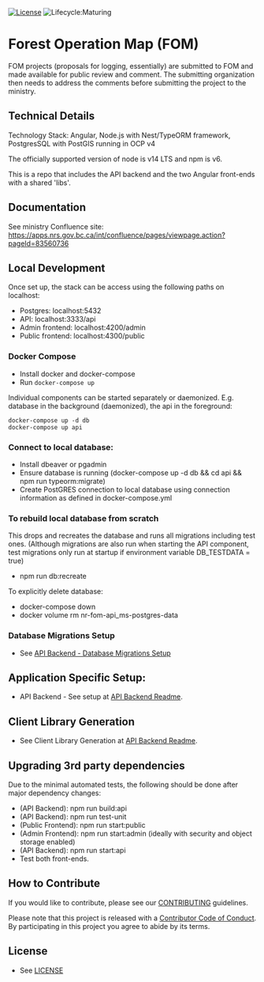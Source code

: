 [![License](https://img.shields.io/badge/License-Apache%202.0-blue.svg)](./LICENSE)
![Lifecycle:Maturing](https://img.shields.io/badge/Lifecycle-Maturing-007EC6)

# Forest Operation Map (FOM)

FOM projects (proposals for logging, essentially) are submitted to FOM and made available for public review and comment. The submitting organization then needs to address the comments before submitting the project to the ministry.

## Technical Details

Technology Stack: Angular, Node.js with Nest/TypeORM framework, PostgresSQL with PostGIS running in OCP v4

The officially supported version of node is v14 LTS and npm is v6.

This is a repo that includes the API backend and the two Angular front-ends with a shared 'libs'.

## Documentation

See ministry Confluence site: https://apps.nrs.gov.bc.ca/int/confluence/pages/viewpage.action?pageId=83560736


## Local Development

Once set up, the stack can be access using the following paths on localhost:

- Postgres: localhost:5432
- API: localhost:3333/api
- Admin frontend: localhost:4200/admin
- Public frontend: localhost:4300/public


### Docker Compose

- Install docker and docker-compose
- Run `docker-compose up`

Individual components can be started separately or daemonized.
E.g. database in the background (daemonized), the api in the foreground:

```
docker-compose up -d db
docker-compose up api
```

### Connect to local database:

- Install dbeaver or pgadmin
- Ensure database is running (docker-compose up -d db && cd api && npm run typeorm:migrate)
- Create PostGRES connection to local database using connection information as defined in docker-compose.yml

### To rebuild local database from scratch
This drops and recreates the database and runs all migrations including test ones. (Although migrations are also run when starting the API component, test migrations only run at startup if environment variable DB_TESTDATA = true)
- npm run db:recreate

To explicitly delete database: 
- docker-compose down
- docker volume rm nr-fom-api_ms-postgres-data

### Database Migrations Setup
- See [API Backend - Database Migrations Setup](./api/README.md)

## Application Specific Setup:

<!--- instruction on setup local environment and dependencies.. --->
- API Backend - See setup at [API Backend Readme](./api/README.md).
<!-- TODO: link to two frontends README.md -->

## Client Library Generation
- See Client Library Generation at [API Backend Readme](./api/README.md).

## Upgrading 3rd party dependencies

Due to the minimal automated tests, the following should be done after major dependency changes:
- (API Backend): npm run build:api
- (API Backend): npm run test-unit
- (Public Frontend): npm run start:public
- (Admin Frontend): npm run start:admin (ideally with security and object storage enabled)
- (API Backend): npm run start:api
- Test both front-ends.

<!-- TODO
## Deployment (OpenShift)

See [OpenShift Readme](./openshift/README.md)

<!--- Best to include details in a openshift/README.md --- >
-->

<!---
## Getting Help or Reporting an Issue

<!-- TODO: where to report???
To report bugs/issues/feature requests, please file an [issue](../../issues).
-->

## How to Contribute

If you would like to contribute, please see our [CONTRIBUTING](./CONTRIBUTING.md) guidelines.

Please note that this project is released with a [Contributor Code of Conduct](./CODE_OF_CONDUCT.md).
By participating in this project you agree to abide by its terms.

## License
- See [LICENSE](./LICENSE.md)
